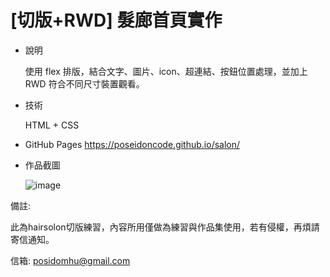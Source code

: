 # [切版+RWD] 髮廊首頁實作

- 說明

  使用 flex 排版，結合文字、圖片、icon、超連結、按鈕位置處理，並加上 RWD 符合不同尺寸裝置觀看。

- 技術

  HTML + CSS

- GitHub Pages
  https://poseidoncode.github.io/salon/

- 作品截圖

  ![image](https://github.com/Poseidoncode/salon/blob/gh-pages/images/salon.PNG)



備註:

此為hairsolon切版練習，內容所用僅做為練習與作品集使用，若有侵權，再煩請寄信通知。

信箱: posidomhu@gmail.com


